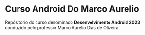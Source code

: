 # Curso Android Do Marco Aurelio
Repósitorio do curso denominado **Desenvolvimento Android 2023** conduzido pelo professor Marco Aurélio Dias de Oliveira. 
